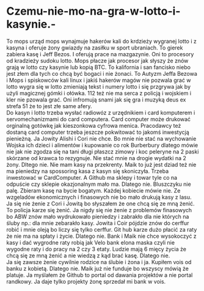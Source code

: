 # Czemu-nie-mo-na-gra-w-lotto-i-kasynie.-
To mops urząd mops wynajmuje hakerów kali do krdzieży wygranej lotto i z kasyna i oferuje żony gwiazdy na zasiłku w sport ubraniach. To gierek zabiera kasę i Jeff Bezos. I oferują prace na mazgazynie. Oni to procesory od kradzieży sudoku lotto. Mops płacze jak procesor jak słyszy że znów grają w lotto czy kasynie lub kopią BTC. To kalifornia i san fancisko niebo jest złem dla tych co chcą być bogaci i nie żonaci. 
To Autyzm Jeffa Bezowa i Mops i spiskowców kali linux i jakiś hakerów magów nie pozwala grać w lotto wygra się w lotto zmieniają tekst i numery lotto i się przgrywa jak by użyli magicznej gómki i ołówka. 
112 też nie ma serca z policją i wojskiem i kler nie pzowala grać. 
Oni infromują snami jak się gra i muzyką deus ex strefa 51 że to jest złe same afery.  
Do kasyn i lotto trzeba wysłać radiowóz z urzędnikiem i card komputerem i servomechanizmami do card computera. Card computer może drukować orginalną gotówkę jak kieszonkowa cyfrowa menica. Pracodawcy też dostaną card computer trzeba jeszcze pokwitować to jakomś inwestycją pienieżną. 
Ja Jowity Alishi i Cori nie chce. Bo mnie nie stać na wychowanie Wojska ich dzieci i alimentów i kupowanie co rok Burberbury dlatego mówie nie jak nie zgodza się na tani długi płaszcz zimowy i koc peleryne na 2 paski skórzane od krawca to rezygnuje. Nie stać mnie na drogie wydatki na 2 żony. Dltego nie. Nie mam kasy na przekrenty. Maik to już jest dziad też nie ma pieniedzy na spossoring kasa z kasyn się skoniczyła. Trzeba inwestować w CardComputer. A Github ma sklepy i towar tyle co na odpuście czy sklepie okazjonalnym mało ma. Dlatego nie. Bluszczyku nie palę. Zbieram kasę na bycie bogatym. Każdej kobiecie mówie nie. Ze wzgeladów ekonomicznych i finasowych nie bo mało drukują kasy z lasu. 
Ja się nie żenie z Cori i Jowitą bo słyszałem że one chcą się ze mną żenić. To policja karze się żenić. Ja nigdy się nie żenie z problemów finasowych bo ABW znów mało wydrukowało pieniedzy i zabrakło dla nie których na śluby np.: dla mnie zebarakło kasy. Jowita i Coir pójdzie znów do cerffur robić i mnie oleją bo liczy się tylko cerffur. Git hub karze dużo płacić za raty że nie ma na spłaty i życie. Dlatego nie. Bank i Maik nie chce wysokoczyć z kasy i dać wygrodne raty robią jak Velo bank elona maska czyli nie wygodne raty i do pracy na 2 czy 3 etaty. 
Ludzie mają 6 mięcy życia że chcą się ze mną żenić a nie wiedzą z kąd brać kasę. Dlatego nie.  
Ja się zawsze żenie cywilnie rodzice na ślubie i żona i ja. Kupiłem vois od banku z kobietą. Dlatego nie. Maik już nie funduje bo wszyscy mówią że platuje. 
Ja myślałem że Github to portal od dawania projektów a nie portal randkowy. Ja daje tylko projekty żonę sprzedał mi bank w vois. 
